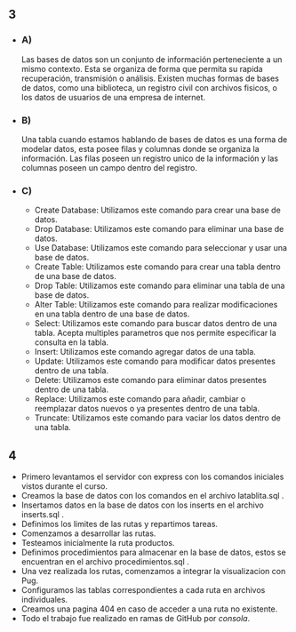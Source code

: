 ## 3 
- ### A) 
	Las bases de datos son un conjunto de información perteneciente a un mismo contexto. Esta se organiza de forma que permita su rapida recuperación, transmisión o análisis. Existen muchas formas de bases de datos, como una biblioteca, un registro civil con archivos fisicos, o los datos de usuarios de una empresa de internet. 

- ### B)
	Una tabla cuando estamos hablando de bases de datos es una forma de modelar datos, esta posee filas y columnas donde se organiza la información. Las filas poseen un registro unico de la información y las columnas poseen un campo dentro del registro.

- ### C)
	- Create Database: Utilizamos este comando para crear una base de datos. 
	- Drop Database: Utilizamos este comando para eliminar una base de datos.
	- Use Database: Utilizamos este comando para seleccionar y usar una base de datos.
	- Create Table: Utilizamos este comando para crear una tabla dentro de una base de datos.
	- Drop Table: Utilizamos este comando para eliminar una tabla de una base de datos.
	- Alter Table: Utilizamos este comando para realizar modificaciones en una tabla dentro de una base de datos.
	- Select: Utilizamos este comando para buscar datos dentro de una tabla. Acepta multiples parametros que nos permite especificar la consulta en la tabla.
	- Insert: Utilizamos este comando agregar datos de una tabla. 
	- Update: Utilizamos este comando para modificar datos presentes dentro de una tabla.
	- Delete: Utilizamos este comando para eliminar datos presentes dentro de una tabla. 
	- Replace: Utilizamos este comando para añadir, cambiar o reemplazar datos nuevos o ya presentes dentro de una tabla.
	- Truncate: Utilizamos este comando para vaciar los datos dentro de una tabla.


## 4 
  - Primero levantamos el servidor con express con los comandos iniciales vistos durante el curso.
  - Creamos la base de datos con los comandos en el archivo latablita.sql .
  - Insertamos datos en la base de datos con los inserts en el archivo inserts.sql .
  - Definimos los limites de las rutas y repartimos tareas.
  - Comenzamos a desarrollar las rutas.
  - Testeamos inicialmente la ruta productos.
  - Definimos procedimientos para almacenar en la base de datos, estos se encuentran en el archivo procedimientos.sql .
  - Una vez realizada los rutas, comenzamos a integrar la visualizacion con Pug.
  - Configuramos las tablas correspondientes a cada ruta en archivos individuales.
  - Creamos una pagina 404 en caso de acceder a una ruta no existente.
  - Todo el trabajo fue realizado en ramas de GitHub por *consola*.

